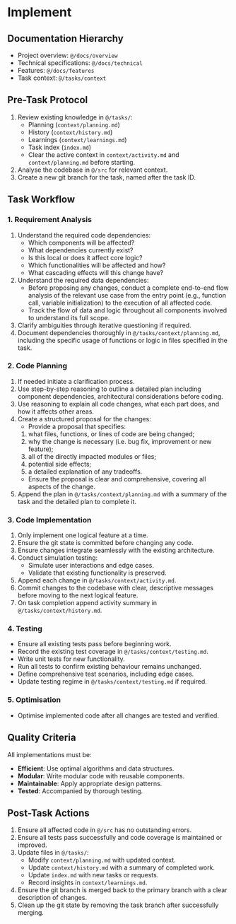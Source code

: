 # Implement

## Documentation Hierarchy

- Project overview: `@/docs/overview`
- Technical specifications: `@/docs/technical`
- Features: `@/docs/features`
- Task context: `@/tasks/context`

## Pre-Task Protocol

1. Review existing knowledge in `@/tasks/`:
   - Planning (`context/planning.md`)
   - History (`context/history.md`)
   - Learnings (`context/learnings.md`)
   - Task index (`index.md`)
   - Clear the active context in `context/activity.md` and `context/planning.md` before starting.
2. Analyse the codebase in `@/src` for relevant context.
3. Create a new git branch for the task, named after the task ID.

## Task Workflow

### 1. Requirement Analysis

1. Understand the required code dependencies:
   - Which components will be affected?
   - What dependencies currently exist?
   - Is this local or does it affect core logic?
   - Which functionalities will be affected and how?
   - What cascading effects will this change have?
2. Understand the required data dependencies:
   - Before proposing any changes, conduct a complete end-to-end flow analysis of the relevant use case from the entry point (e.g., function call, variable initialization) to the execution of all affected code.
   - Track the flow of data and logic throughout all components involved to understand its full scope.
3. Clarify ambiguities through iterative questioning if required.
4. Document dependencies thoroughly in `@/tasks/context/planning.md`, including the specific usage of functions or logic in files specified in the task.

### 2. Code Planning

1. If needed initiate a clarification process.
2. Use step-by-step reasoning to outline a detailed plan including component dependencies, architectural considerations before coding.
3. Use reasoning to explain all code changes, what each part does, and how it affects other areas.
4. Create a structured proposal for the changes:
   - Provide a proposal that specifies:
   1. what files, functions, or lines of code are being changed;
   2. why the change is necessary (i.e. bug fix, improvement or new feature);
   3. all of the directly impacted modules or files;
   4. potential side effects;
   5. a detailed explanation of any tradeoffs.
   - Ensure the proposal is clear and comprehensive, covering all aspects of the change.
5. Append the plan in `@/tasks/context/planning.md` with a summary of the task and the detailed plan to complete it.

### 3. Code Implementation

1. Only implement one logical feature at a time.
2. Ensure the git state is committed before changing any code.
3. Ensure changes integrate seamlessly with the existing architecture.
4. Conduct simulation testing:
   - Simulate user interactions and edge cases.
   - Validate that existing functionality is preserved.
5. Append each change in `@/tasks/context/activity.md`.
6. Commit changes to the codebase with clear, descriptive messages before moving to the next logical feature.
7. On task completion append activity summary in `@/tasks/context/history.md`.

### 4. Testing

- Ensure all existing tests pass before beginning work.
- Record the existing test coverage in `@/tasks/context/testing.md`.
- Write unit tests for new functionality.
- Run all tests to confirm existing behaviour remains unchanged.
- Define comprehensive test scenarios, including edge cases.
- Update testing regime in `@/tasks/context/testing.md` if required.

### 5. Optimisation

- Optimise implemented code after all changes are tested and verified.

## Quality Criteria

All implementations must be:

- **Efficient**: Use optimal algorithms and data structures.
- **Modular**: Write modular code with reusable components.
- **Maintainable**: Apply appropriate design patterns.
- **Tested**: Accompanied by thorough testing.

## Post-Task Actions

1. Ensure all affected code in `@/src` has no outstanding errors.
2. Ensure all tests pass successfully and code coverage is maintained or improved.
3. Update files in `@/tasks/`:
   - Modify `context/planning.md` with updated context.
   - Update `context/history.md` with a summary of completed work.
   - Update `index.md` with new tasks or requests.
   - Record insights in `context/learnings.md`.
4. Ensure the git branch is merged back to the primary branch with a clear description of changes.
5. Clean up the git state by removing the task branch after successfully merging.
